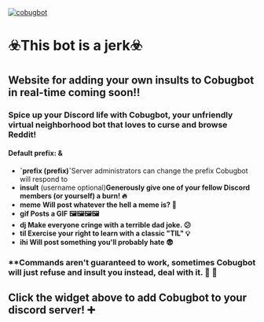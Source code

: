 <a href="https://top.gg/bot/525382819808280597" >
  <img src="https://top.gg/api/widget/525382819808280597.svg" alt="cobugbot" />
</a>

<h1><strong>☣️This bot is a jerk☣️</strong></h1>

<h2><strong> Website for adding your own insults to Cobugbot in real-time coming soon‼️ </strong></h2>

<h3>
  Spice up your Discord life with Cobugbot, your unfriendly virtual neighborhood
  bot that loves to curse and browse Reddit!
</h3>

<h4>Default prefix: <strong>&</strong></h4>

<ul>
<li><strong>`prefix (prefix)`</strong>Server administrators can change the prefix Cobugbot will respond to</li>
  <li>
    <strong>insult</strong> (username optional)<strong
      >Generously give one of your fellow Discord members (or yourself) a
      burn! 🔥</strong
    >
  </li>
  <li><strong>meme</strong> <strong>Will post whatever the hell a meme is? 🤣</strong></li>
  <li><strong>gif Posts a GIF 🖼️🖼️🖼️🖼️</strong></li>
  <li><strong>dj Make everyone cringe with a terrible dad joke. 😕</strong></li>
  <li>
    <strong>til Exercise your right to learn with a classic "TIL" 💡</strong>
  </li>
  <li><strong>ihi Will post something you'll probably hate 😨</strong></li>
</ul>

<h3>
  **Commands aren't guaranteed to work, sometimes Cobugbot will just refuse and
  insult you instead, deal with it. 🎰 🎲
<h3>
<h2><strong>Click the widget above to add Cobugbot to your discord server! ➕</strong></h2>
